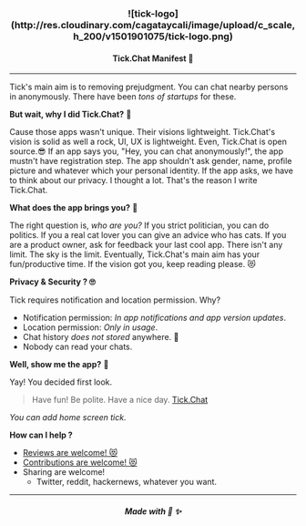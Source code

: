 <h3 align="center">
![tick-logo](http://res.cloudinary.com/cagataycali/image/upload/c_scale,h_200/v1501901075/tick-logo.png)
</h3>

<h4 align="center">Tick.Chat Manifest 👀</h4>

-----

Tick's main aim is to removing prejudgment. You can chat nearby persons in anonymously. There have been *tons of startups* for these.

**But wait, why I did Tick.Chat?** 🤔

Cause those apps wasn't unique. Their visions lightweight. Tick.Chat's vision is solid as well a rock, UI, UX is lightweight. Even, Tick.Chat is open source.😎
If an app says you, "Hey, you can chat anonymously!", the app mustn't have registration step. The app shouldn't ask gender, name, profile picture and whatever which your personal identity.
If the app asks, we have to think about our privacy. I thought a lot. That's the reason I write Tick.Chat.

**What does the app brings you?** 🤷‍

The right question is, *who are you?* If you strict politician, you can do politics. If you a real cat lover you can give an advice who has cats. If you are a product owner, ask for feedback your last cool app. There isn't any limit. The sky is the limit. Eventually, Tick.Chat's main aim has your fun/productive time. If the vision got you, keep reading please. 😻

**Privacy & Security ? 🙄**

Tick requires notification and location permission. Why?

 * Notification permission: *In app notifications and app version updates*.
 * Location permission: *Only in usage*.
 * Chat history *does not stored* anywhere. 🤞
 * Nobody can read your chats.

**Well, show me the app?** 🤙

Yay! You decided first look.
> Have fun! Be polite. Have a nice day.
[Tick.Chat](https://tick.chat)

*You can add home screen tick.*

**How can I help ?**

* [Reviews are welcome! 😻](https://producthunt.com/posts/tick-chat)
* [Contributions are welcome! 😻](https://github.com/cagataycali/tick.chat/blob/master/contributions.md)
* Sharing are welcome!
  * Twitter, reddit, hackernews, whatever you want.



*****
<h5 align="center">Made with 💖 ✨</h5>
